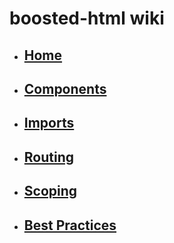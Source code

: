 # boosted-html wiki

- ## [Home](https://github.com/andrealicheri/boosted-html/wiki)
- ## [Components](https://github.com/andrealicheri/boosted-html/wiki/Components)
- ## [Imports](https://github.com/andrealicheri/boosted-html/wiki/Imports)
- ## [Routing](https://github.com/andrealicheri/boosted-html/wiki/Routing)
- ## [Scoping](https://github.com/andrealicheri/boosted-html/wiki/Scoping)
- ## [Best Practices](https://github.com/andrealicheri/boosted-html/wiki/Best-Practices)